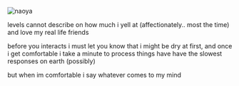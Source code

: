 ![naoya](https://i.pinimg.com/736x/2e/93/47/2e9347eb6d8501cd051a91bb21d03ec4.jpg)

levels cannot describe on how much i yell at (affectionately.. most the time) and love my real life friends

before you interacts i must let you know that i might be dry at first, and once i get comfortable i take a minute to process things have have the slowest responses on earth (possibly)

but when im comfortable i say whatever comes to my mind
